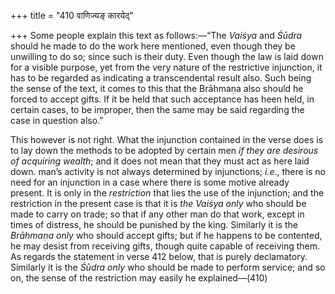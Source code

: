 +++
title = "410 वाणिज्यङ् कारयेद्"

+++
Some people explain this text as follows:—“The *Vaiśya* and *Śūdra*
should he made to do the work here mentioned, even though they be
unwilling to do so; since such is their duty. Even though the law is
laid down for a visible purpose, yet from the very nature of the
restrictive injunction, it has to be regarded as indicating a
transcendental result also. Such being the sense of the text, it comes
to this that the Brāhmaṇa also should he forced to accept gifts. If it
be held that such acceptance has heen held, in certain cases, to be
improper, then the same may be said regarding the case in question
also.”

This however is not right. What the injunction contained in the verse
does is to lay down the methods to be adopted by certain men *if they
are desirous of acquiring wealth*; and it does not mean that they must
act as here laid down. man’s activity is not always determined by
injunctions; *i.e*., there is no need for an injunction in a case where
there is some motive already present. It is only in the *restriction*
that lies the use of the injunction; and the restriction in the present
case is that it is *the Vaiśya only* who should be made to carry on
trade; so that if any other man do that work, except in times of
distress, he should be punished by the king. Similarly it is the
*Brāhmaṇa only* who should accept gifts; but if he happens to be
contented, he may desist from receiving gifts, though quite capable of
receiving them. As regards the statement in verse 412 below, that is
purely declamatory. Similarly it is the *Śūdra only* who should be made
to perform service; and so on, the sense of the restriction may easily
he explained—(410)


